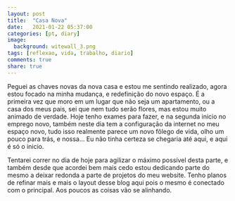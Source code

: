 ```yaml
---
layout: post
title:  "Casa Nova"
date:   2021-01-22 05:37:00
categories: [pt, diary]
image:
  background: witewall_3.png
tags: [reflexao, vida, trabalho, diario]
comments: true
share: true
---
```

Peguei as chaves novas da nova casa e estou me sentindo realizado, agora estou focado na minha mudança, e redefinição do novo espaço. É a primeira vez que moro em um lugar que não seja um apartamento, ou a casa dos meus pais, sei que nem tudo serão flores, mas estou muito animado de verdade. Hoje tenho exames para fazer, e na segunda inicio no emprego novo, também neste dia tem a configuração da internet no meu espaço novo, tudo isso realmente parece um novo fôlego de vida, olho um pouco para trás, e nossa... Eu não tinha certeza se chegaria até aqui, e aqui é só o inicio.

Tentarei correr no dia de hoje para agilizar o máximo possível desta parte, e também desde que acordei bem mais cedo estou dedicando parte do mesmo a deixar redonda a parte de projetos do meu website. Tenho planos de refinar mais e mais o layout desse blog aqui pois o mesmo é conectado com o principal. Aos poucos as coisas vão se alinhando.